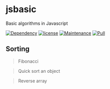 # jsbasic
Basic algorithms in Javascript

[![Dependency](https://img.shields.io/badge/dependencies-up%20to%20date-green.svg)](https://github.com/lifengli/uiserver)
[![license](https://img.shields.io/badge/license-MIT-blue.svg)](https://github.com/lifengli/uiserver)
[![Maintenance](https://img.shields.io/badge/maintained-yes-orange.svg)](https://github.com/lifengli/uiserver)
[![Pull](https://img.shields.io/badge/pull%20request-welcome-ff69b4.svg)](https://github.com/lifengli/uiserver)

## Sorting
> Fibonacci

> Quick sort an object

> Reverse array

